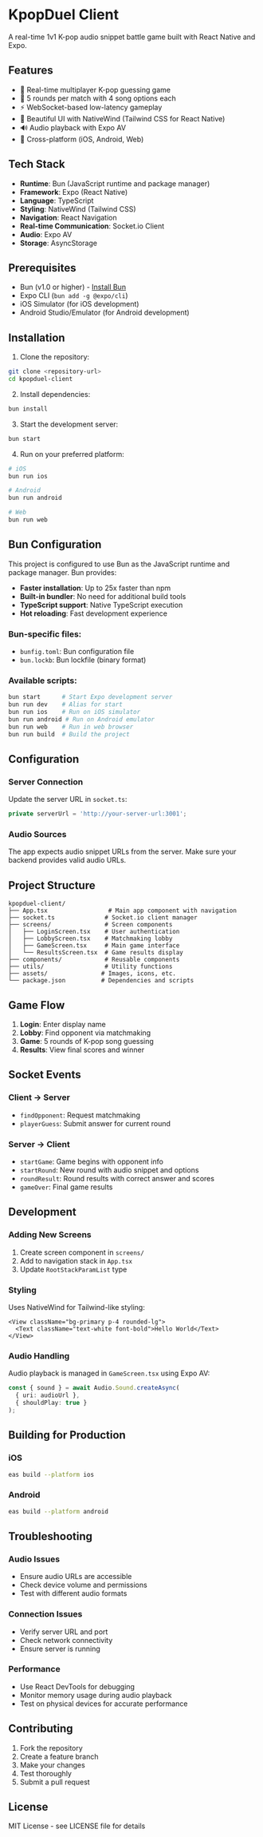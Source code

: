 # KpopDuel Client

A real-time 1v1 K-pop audio snippet battle game built with React Native and Expo.

## Features

- 🎵 Real-time multiplayer K-pop guessing game
- 🎯 5 rounds per match with 4 song options each
- ⚡ WebSocket-based low-latency gameplay
- 🎨 Beautiful UI with NativeWind (Tailwind CSS for React Native)
- 🔊 Audio playback with Expo AV
- 📱 Cross-platform (iOS, Android, Web)

## Tech Stack

- **Runtime**: Bun (JavaScript runtime and package manager)
- **Framework**: Expo (React Native)
- **Language**: TypeScript
- **Styling**: NativeWind (Tailwind CSS)
- **Navigation**: React Navigation
- **Real-time Communication**: Socket.io Client
- **Audio**: Expo AV
- **Storage**: AsyncStorage

## Prerequisites

- Bun (v1.0 or higher) - [Install Bun](https://bun.sh/docs/installation)
- Expo CLI (`bun add -g @expo/cli`)
- iOS Simulator (for iOS development)
- Android Studio/Emulator (for Android development)

## Installation

1. Clone the repository:
```bash
git clone <repository-url>
cd kpopduel-client
```

2. Install dependencies:
```bash
bun install
```

3. Start the development server:
```bash
bun start
```

4. Run on your preferred platform:
```bash
# iOS
bun run ios

# Android
bun run android

# Web
bun run web
```

## Bun Configuration

This project is configured to use Bun as the JavaScript runtime and package manager. Bun provides:

- **Faster installation**: Up to 25x faster than npm
- **Built-in bundler**: No need for additional build tools
- **TypeScript support**: Native TypeScript execution
- **Hot reloading**: Fast development experience

### Bun-specific files:
- `bunfig.toml`: Bun configuration file
- `bun.lockb`: Bun lockfile (binary format)

### Available scripts:
```bash
bun start      # Start Expo development server
bun run dev    # Alias for start
bun run ios    # Run on iOS simulator
bun run android # Run on Android emulator
bun run web    # Run in web browser
bun run build  # Build the project
```

## Configuration

### Server Connection

Update the server URL in `socket.ts`:
```typescript
private serverUrl = 'http://your-server-url:3001';
```

### Audio Sources

The app expects audio snippet URLs from the server. Make sure your backend provides valid audio URLs.

## Project Structure

```
kpopduel-client/
├── App.tsx                 # Main app component with navigation
├── socket.ts              # Socket.io client manager
├── screens/               # Screen components
│   ├── LoginScreen.tsx    # User authentication
│   ├── LobbyScreen.tsx    # Matchmaking lobby
│   ├── GameScreen.tsx     # Main game interface
│   └── ResultsScreen.tsx  # Game results display
├── components/            # Reusable components
├── utils/                 # Utility functions
├── assets/               # Images, icons, etc.
└── package.json          # Dependencies and scripts
```

## Game Flow

1. **Login**: Enter display name
2. **Lobby**: Find opponent via matchmaking
3. **Game**: 5 rounds of K-pop song guessing
4. **Results**: View final scores and winner

## Socket Events

### Client → Server
- `findOpponent`: Request matchmaking
- `playerGuess`: Submit answer for current round

### Server → Client
- `startGame`: Game begins with opponent info
- `startRound`: New round with audio snippet and options
- `roundResult`: Round results with correct answer and scores
- `gameOver`: Final game results

## Development

### Adding New Screens

1. Create screen component in `screens/`
2. Add to navigation stack in `App.tsx`
3. Update `RootStackParamList` type

### Styling

Uses NativeWind for Tailwind-like styling:
```tsx
<View className="bg-primary p-4 rounded-lg">
  <Text className="text-white font-bold">Hello World</Text>
</View>
```

### Audio Handling

Audio playback is managed in `GameScreen.tsx` using Expo AV:
```typescript
const { sound } = await Audio.Sound.createAsync(
  { uri: audioUrl },
  { shouldPlay: true }
);
```

## Building for Production

### iOS
```bash
eas build --platform ios
```

### Android
```bash
eas build --platform android
```

## Troubleshooting

### Audio Issues
- Ensure audio URLs are accessible
- Check device volume and permissions
- Test with different audio formats

### Connection Issues
- Verify server URL and port
- Check network connectivity
- Ensure server is running

### Performance
- Use React DevTools for debugging
- Monitor memory usage during audio playback
- Test on physical devices for accurate performance

## Contributing

1. Fork the repository
2. Create a feature branch
3. Make your changes
4. Test thoroughly
5. Submit a pull request

## License

MIT License - see LICENSE file for details